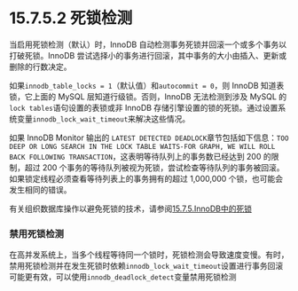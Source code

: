 # 15.7.5.2 死锁检测

当启用死锁检测（默认）时，InnoDB 自动检测事务死锁并回滚一个或多个事务以打破死锁。InnoDB 尝试选择小的事务进行回滚，其中事务的大小由插入、更新或删除的行数决定。

如果`innodb_table_locks = 1`（默认值）和`autocommit = 0`，则 InnoDB 知道表锁，它上面的 MySQL 层知道行级锁。否则，InnoDB 无法检测到涉及 MySQL 的`lock tables`语句设置的表锁或非 InnoDB 存储引擎设置的锁的死锁。通过设置系统变量`innodb_lock_wait_timeout`来解决这些情况。

如果 InnoDB Monitor 输出的 `LATEST DETECTED DEADLOCK`章节包括如下信息：`TOO DEEP OR LONG SEARCH IN THE LOCK TABLE WAITS-FOR GRAPH, WE WILL ROLL BACK FOLLOWING TRANSACTION`，这表明等待队列上的事务数已经达到 200 的限制，超过 200 个事务的等待队列被视为死锁，尝试检查等待队列的事务被回滚。如果锁定线程必须查看等待列表上的事务拥有的超过 1,000,000 个锁，也可能会发生相同的错误。

有关组织数据库操作以避免死锁的技术，请参阅[15.7.5.InnoDB中的死锁](./index.md)

### 禁用死锁检测

在高并发系统上，当多个线程等待同一个锁时，死锁检测会导致速度变慢。有时，禁用死锁检测并在发生死锁时依赖`innodb_lock_wait_timeout`设置进行事务回滚可能更有效，可以使用`innodb_deadlock_detect`变量禁用死锁检测
